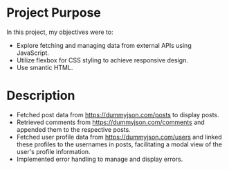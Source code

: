 # Project Purpose

In this project, my objectives were to:

- Explore fetching and managing data from external APIs using JavaScript.
- Utilize flexbox for CSS styling to achieve responsive design.
- Use smantic HTML.


# Description

- Fetched post data from https://dummyjson.com/posts to display posts.
- Retrieved comments from https://dummyjson.com/comments and appended them to the respective posts.
- Fetched user profile data from https://dummyjson.com/users and linked these profiles to the usernames in posts, facilitating a modal view of the user's profile information.
- Implemented error handling to manage and display errors.

